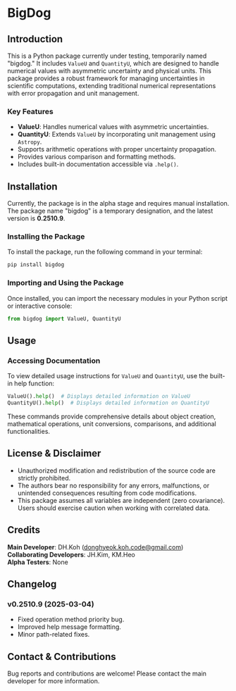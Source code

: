 # BigDog

## Introduction

This is a Python package currently under testing, temporarily named "bigdog." It includes `ValueU` and `QuantityU`, which are designed to handle numerical values with asymmetric uncertainty and physical units. This package provides a robust framework for managing uncertainties in scientific computations, extending traditional numerical representations with error propagation and unit management.

### Key Features

- **ValueU**: Handles numerical values with asymmetric uncertainties.
- **QuantityU**: Extends `ValueU` by incorporating unit management using `Astropy`.
- Supports arithmetic operations with proper uncertainty propagation.
- Provides various comparison and formatting methods.
- Includes built-in documentation accessible via `.help()`.

## Installation

Currently, the package is in the alpha stage and requires manual installation. The package name "bigdog" is a temporary designation, and the latest version is **0.2510.9**.

### Installing the Package

To install the package, run the following command in your terminal:

```sh
pip install bigdog
```

### Importing and Using the Package

Once installed, you can import the necessary modules in your Python script or interactive console:

```python
from bigdog import ValueU, QuantityU
```

## Usage

### Accessing Documentation

To view detailed usage instructions for `ValueU` and `QuantityU`, use the built-in help function:

```python
ValueU().help()  # Displays detailed information on ValueU
QuantityU().help()  # Displays detailed information on QuantityU
```

These commands provide comprehensive details about object creation, mathematical operations, unit conversions, comparisons, and additional functionalities.

## License & Disclaimer

- Unauthorized modification and redistribution of the source code are strictly prohibited.
- The authors bear no responsibility for any errors, malfunctions, or unintended consequences resulting from code modifications.
- This package assumes all variables are independent (zero covariance). Users should exercise caution when working with correlated data.

## Credits

**Main Developer**: DH.Koh ([donghyeok.koh.code@gmail.com](mailto\:donghyeok.koh.code@gmail.com))\
**Collaborating Developers**: JH.Kim, KM.Heo\
**Alpha Testers**: None

## Changelog

### v0.2510.9 (2025-03-04)

- Fixed operation method priority bug.
- Improved help message formatting.
- Minor path-related fixes.

## Contact & Contributions

Bug reports and contributions are welcome! Please contact the main developer for more information.

